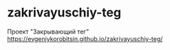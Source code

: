 # zakrivayuschiy-teg
Проект "Закрывающий тег"
https://evgeniykorobitsin.github.io/zakrivayuschiy-teg/
